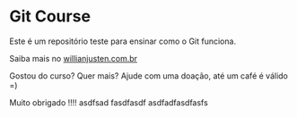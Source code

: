 # Git Course

Este é um repositório teste para ensinar como o Git funciona.

Saiba mais no [willianjusten.com.br](http://willianjusten.com.br)


Gostou do curso? Quer mais? Ajude com uma doação, até um café é válido =)

Muito obrigado !!!! asdfsad fasdfasdf asdfadfasdfasfs
